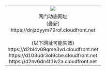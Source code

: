 ﻿<table>
  <tr></tr>
  <tr><td colspan=2 align=center><img src="https://dnjzdyym79rof.cloudfront.net/Up/oGate.jpg" /></td></tr>
  <tr><td colspan=2 align=center>网门动态网址<br/>(最新)
<br>https://dnjzdyym79rof.cloudfront.net
<br/><br/>(以下网址可能失效)
<br>https://d2bl4v09qme3vd.cloudfront.net
<br>https://d103udr3ol9cbe.cloudfront.net
<br>https://d2nv6dn4t1iv2a.cloudfront.net
    </td>
  </tr>
</table>
